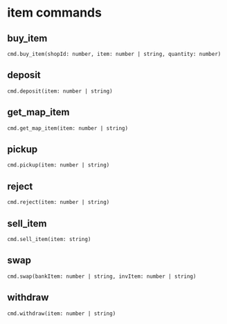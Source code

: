 # item commands

## buy_item

```
cmd.buy_item(shopId: number, item: number | string, quantity: number)
```

## deposit

```
cmd.deposit(item: number | string)
```

## get_map_item

```
cmd.get_map_item(item: number | string)
```

## pickup

```
cmd.pickup(item: number | string)
```

## reject

```
cmd.reject(item: number | string)
```

## sell_item

```
cmd.sell_item(item: string)
```

## swap

```
cmd.swap(bankItem: number | string, invItem: number | string)
```

## withdraw

```
cmd.withdraw(item: number | string)
```
